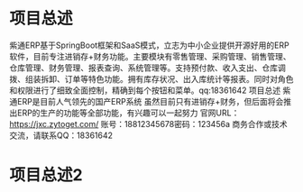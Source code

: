 # 项目总述
紫通ERP基于SpringBoot框架和SaaS模式，立志为中小企业提供开源好用的ERP软件，目前专注进销存+财务功能。主要模块有零售管理、采购管理、销售管理、仓库管理、财务管理、报表查询、系统管理等。支持预付款、收入支出、仓库调拨、组装拆卸、订单等特色功能。拥有库存状况、出入库统计等报表。同时对角色和权限进行了细致全面控制，精确到每个按钮和菜单。qq:18361642
项目总述
紫通ERP是目前人气领先的国产ERP系统
虽然目前只有进销存+财务，但后面将会推出ERP的生产的功能等全部功能，有兴趣可以一起努力
官网URL：https://jxc.zytoget.com/  账号：18812345678密码：123456a 商务合作或技术交流，请联系QQ：18361642
# 项目总述2
